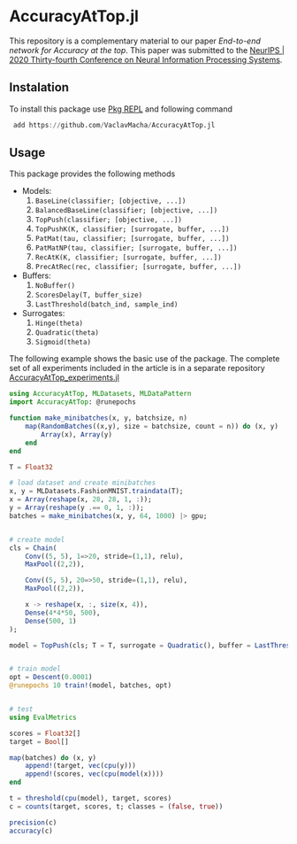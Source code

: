
# AccuracyAtTop.jl

This repository is a complementary material to our paper *End-to-end network for Accuracy at the top*. This paper was submitted to the [NeurIPS | 2020 Thirty-fourth Conference on Neural Information Processing Systems](https://nips.cc/Conferences/2020).

 ## Instalation

To install this package use [Pkg REPL]([https://docs.julialang.org/en/v1/stdlib/Pkg/index.html](https://docs.julialang.org/en/v1/stdlib/Pkg/index.html)) and following command

```julia
 add https://github.com/VaclavMacha/AccuracyAtTop.jl
```

 ## Usage
 
 This package provides the following methods
* Models:
    1. `BaseLine(classifier; [objective, ...])`
    2. `BalancedBaseLine(classifier; [objective, ...])`
    3. `TopPush(classifier; [objective, ...])`
    4. `TopPushK(K, classifier; [surrogate, buffer, ...])`
    5. `PatMat(tau, classifier; [surrogate, buffer, ...])`
    6. `PatMatNP(tau, classifier; [surrogate, buffer, ...])`
    7. `RecAtK(K, classifier; [surrogate, buffer, ...])`
    8. `PrecAtRec(rec, classifier; [surrogate, buffer, ...])`
* Buffers:
    1. `NoBuffer()`
    2. `ScoresDelay(T, buffer_size)`
    3. `LastThreshold(batch_ind, sample_ind)`
* Surrogates:
    1. `Hinge(theta)`
    2. `Quadratic(theta)`
    3. `Sigmoid(theta)`

The following example shows the basic use of the package. The complete set of all experiments included in the article is in a separate repository [AccuracyAtTop_experiments.jl](https://github.com/VaclavMacha/AccuracyAtTop_experiments.jl/tree/NeurIPS_v1)

```julia
using AccuracyAtTop, MLDatasets, MLDataPattern
import AccuracyAtTop: @runepochs

function make_minibatches(x, y, batchsize, n)
    map(RandomBatches((x,y), size = batchsize, count = n)) do (x, y)
        Array(x), Array(y)
    end
end

T = Float32

# load dataset and create minibatches
x, y = MLDatasets.FashionMNIST.traindata(T);
x = Array(reshape(x, 28, 28, 1, :));
y = Array(reshape(y .== 0, 1, :));
batches = make_minibatches(x, y, 64, 1000) |> gpu;


# create model
cls = Chain(
    Conv((5, 5), 1=>20, stride=(1,1), relu),
    MaxPool((2,2)),

    Conv((5, 5), 20=>50, stride=(1,1), relu),
    MaxPool((2,2)),

    x -> reshape(x, :, size(x, 4)),
    Dense(4*4*50, 500),
    Dense(500, 1)
);

model = TopPush(cls; T = T, surrogate = Quadratic(), buffer = LastThreshold(1,1)) |> gpu


# train model
opt = Descent(0.0001)
@runepochs 10 train!(model, batches, opt)


# test
using EvalMetrics

scores = Float32[]
target = Bool[]

map(batches) do (x, y)
    append!(target, vec(cpu(y)))
    append!(scores, vec(cpu(model(x))))
end

t = threshold(cpu(model), target, scores)
c = counts(target, scores, t; classes = (false, true))

precision(c)
accuracy(c)
```